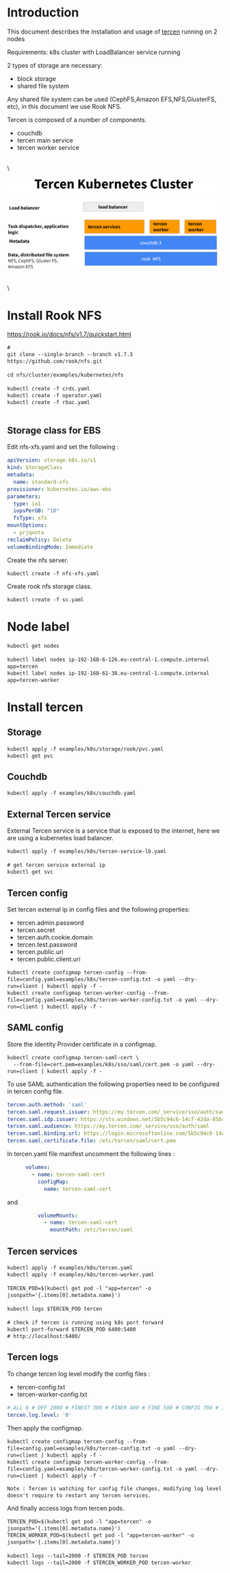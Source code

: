 # Introduction

This document describes the installation and usage of [tercen](https://tercen.com/) running on 2 nodes

Requirements: k8s cluster with LoadBalancer service running

2 types of storage are necessary:
- block storage
- shared file system

Any shared file system can be used (CephFS,Amazon EFS,NFS,GlusterFS, etc), in this document we use Rook NFS.

Tercen is composed of a number of components.
- couchdb
- tercen main service
- tercen worker service
 
\
\

![tercen-cluster](../../doc/tercen-cluster.png)

\
\

# Install Rook NFS

https://rook.io/docs/nfs/v1.7/quickstart.html

```shell
# 
git clone --single-branch --branch v1.7.3 https://github.com/rook/nfs.git

cd nfs/cluster/examples/kubernetes/nfs

kubectl create -f crds.yaml
kubectl create -f operator.yaml
kubectl create -f rbac.yaml


```

## Storage class for EBS

Edit nfs-xfs.yaml and set the following :

```yaml
apiVersion: storage.k8s.io/v1
kind: StorageClass
metadata:
  name: standard-xfs
provisioner: kubernetes.io/aws-ebs
parameters:
  type: io1
  iopsPerGB: "10"
  fsType: xfs
mountOptions:
  - prjquota
reclaimPolicy: Delete
volumeBindingMode: Immediate
```

Create the nfs server.

```shell
kubectl create -f nfs-xfs.yaml
```

Create rook nfs storage class.
```shell
kubectl create -f sc.yaml
```

# Node label

```shell
kubectl get nodes

kubectl label nodes ip-192-168-6-126.eu-central-1.compute.internal app=tercen
kubectl label nodes ip-192-168-61-38.eu-central-1.compute.internal app=tercen-worker
```

# Install tercen

## Storage

```shell
kubectl apply -f examples/k8s/storage/rook/pvc.yaml
kubectl get pvc
```

## Couchdb

```shell
kubectl apply -f examples/k8s/couchdb.yaml
```

## External Tercen service

External Tercen service is a service that is exposed to the internet, here we are using a kubernetes load balancer.

```shell
kubectl apply -f examples/k8s/tercen-service-lb.yaml

# get tercen service external ip
kubectl get svc

```

## Tercen config

Set tercen external ip in config files and the following properties:

- tercen.admin.password
- tercen.secret
- tercen.auth.cookie.domain
- tercen.test.password
- tercen.public.uri
- tercen.public.client.uri

```shell
kubectl create configmap tercen-config --from-file=config.yaml=examples/k8s/tercen-config.txt -o yaml --dry-run=client | kubectl apply -f -
kubectl create configmap tercen-worker-config --from-file=config.yaml=examples/k8s/tercen-worker-config.txt -o yaml --dry-run=client | kubectl apply -f -
```

## SAML config

Store the Identity Provider certificate in a configmap.

```shell
kubectl create configmap tercen-saml-cert \
  --from-file=cert.pem=examples/k8s/sso/saml/cert.pem -o yaml --dry-run=client | kubectl apply -f -
```

To use SAML authentication the following properties need to be configured in tercen config file.

```yaml
tercen.auth.method: 'saml'
tercen.saml.request.issuer: https://my.tercen.com/_service/sso/auth/saml
tercen.saml.idp.issuer: https://sts.windows.net/5b5c94c6-14cf-42da-85bc-4e08722b253b/
tercen.saml.audience: https://my.tercen.com/_service/sso/auth/saml
tercen.saml.binding.url: https://login.microsoftonline.com/5b5c94c6-14cf-42da-85bc-4e08722b253b/saml2
tercen.saml.certificate.file: /etc/tercen/saml/cert.pem
```
 
In tercen.yaml file manifest uncomment the following lines :

```yaml
      volumes:
        - name: tercen-saml-cert
          configMap:
            name: tercen-saml-cert
```

and 

```yaml
          volumeMounts:
            - name: tercen-saml-cert
              mountPath: /etc/tercen/saml
```

## Tercen services

```shell
kubectl apply -f examples/k8s/tercen.yaml
kubectl apply -f examples/k8s/tercen-worker.yaml

TERCEN_POD=$(kubectl get pod -l "app=tercen" -o jsonpath='{.items[0].metadata.name}')

kubectl logs $TERCEN_POD tercen

# check if tercen is running using k8s port forward
kubectl port-forward $TERCEN_POD 6400:5400
# http://localhost:6400/
```


## Tercen logs

To change tercen log level modify the config files :

- tercen-config.txt
- tercen-worker-config.txt

```yaml
# ALL 0 # OFF 2000 # FINEST 300 # FINER 400 # FINE 500 # CONFIG 700 # INFO 800 # WARNING 900 # SEVERE 1000 # SHOUT 1200
tercen.log.level: '0'
```

Then apply the configmap.
 
```shell
kubectl create configmap tercen-config --from-file=config.yaml=examples/k8s/tercen-config.txt -o yaml --dry-run=client | kubectl apply -f -
kubectl create configmap tercen-worker-config --from-file=config.yaml=examples/k8s/tercen-worker-config.txt -o yaml --dry-run=client | kubectl apply -f -
```

```text
Note : Tercen is watching for config file changes, modifying log level doesn't require to restart any tercen services.
```

And finally access logs from tercen pods.

```shell
TERCEN_POD=$(kubectl get pod -l "app=tercen" -o jsonpath='{.items[0].metadata.name}')
TERCEN_WORKER_POD=$(kubectl get pod -l "app=tercen-worker" -o jsonpath='{.items[0].metadata.name}')

kubectl logs --tail=2000 -f $TERCEN_POD tercen
kubectl logs --tail=2000 -f $TERCEN_WORKER_POD tercen-worker
```